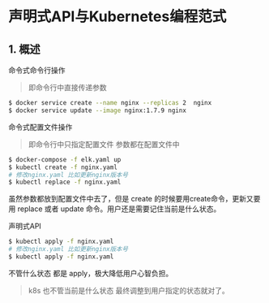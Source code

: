 # 声明式API与Kubernetes编程范式

## 1. 概述

命令式命令行操作

> 即命令行中直接传递参数

```sh
$ docker service create --name nginx --replicas 2  nginx
$ docker service update --image nginx:1.7.9 nginx
```



命令式配置文件操作

> 即命令行中只指定配置文件 参数都在配置文件中

```sh
$ docker-compose -f elk.yaml up
$ kubectl create -f nginx.yaml
# 修改nginx.yaml 比如更新nginx版本号
$ kubectl replace -f nginx.yaml
```

虽然参数都放到配置文件中去了，但是 create 的时候要用create命令，更新又要用 replace 或者 update 命令。用户还是需要记住当前是什么状态。



声明式API

```sh
$ kubectl apply -f nginx.yaml
# 修改nginx.yaml 比如更新nginx版本号
$ kubectl apply -f nginx.yaml
```

不管什么状态 都是 apply，极大降低用户心智负担。

> k8s 也不管当前是什么状态 最终调整到用户指定的状态就对了。
